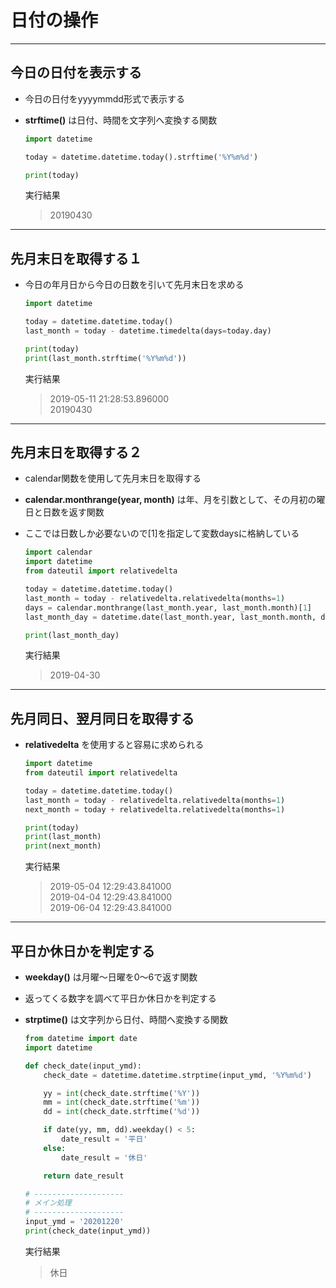 # 日付の操作

***

## 今日の日付を表示する

* 今日の日付をyyyymmdd形式で表示する
* __strftime()__ は日付、時間を文字列へ変換する関数

  ```python
  import datetime

  today = datetime.datetime.today().strftime('%Y%m%d')

  print(today)
  ```

  実行結果

  > 20190430

***

## 先月末日を取得する１

* 今日の年月日から今日の日数を引いて先月末日を求める

  ```python
  import datetime

  today = datetime.datetime.today()
  last_month = today - datetime.timedelta(days=today.day)

  print(today)
  print(last_month.strftime('%Y%m%d'))
  ```

  実行結果

  > 2019-05-11 21:28:53.896000  
  > 20190430

***

## 先月末日を取得する２

* calendar関数を使用して先月末日を取得する
* __calendar.monthrange(year, month)__ は年、月を引数として、その月初の曜日と日数を返す関数
* ここでは日数しか必要ないので[1]を指定して変数daysに格納している

  ```python
  import calendar
  import datetime
  from dateutil import relativedelta

  today = datetime.datetime.today()
  last_month = today - relativedelta.relativedelta(months=1)
  days = calendar.monthrange(last_month.year, last_month.month)[1]
  last_month_day = datetime.date(last_month.year, last_month.month, days)

  print(last_month_day)
  ```

  実行結果

  > 2019-04-30

***

## 先月同日、翌月同日を取得する

* __relativedelta__ を使用すると容易に求められる

  ```python
  import datetime
  from dateutil import relativedelta

  today = datetime.datetime.today()
  last_month = today - relativedelta.relativedelta(months=1)
  next_month = today + relativedelta.relativedelta(months=1)

  print(today)
  print(last_month)
  print(next_month)
  ```

  実行結果

  > 2019-05-04 12:29:43.841000  
  2019-04-04 12:29:43.841000  
  2019-06-04 12:29:43.841000

***

## 平日か休日かを判定する

* __weekday()__ は月曜～日曜を0～6で返す関数
* 返ってくる数字を調べて平日か休日かを判定する
* __strptime()__ は文字列から日付、時間へ変換する関数

  ```python
  from datetime import date
  import datetime

  def check_date(input_ymd):
      check_date = datetime.datetime.strptime(input_ymd, '%Y%m%d')

      yy = int(check_date.strftime('%Y'))
      mm = int(check_date.strftime('%m'))
      dd = int(check_date.strftime('%d'))

      if date(yy, mm, dd).weekday() < 5:
          date_result = '平日'
      else:
          date_result = '休日'

      return date_result

  # --------------------
  # メイン処理
  # --------------------
  input_ymd = '20201220'
  print(check_date(input_ymd))
  ```

  実行結果

  > 休日
